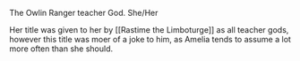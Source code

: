 The Owlin Ranger teacher God.
She/Her

Her title was given to her by [[Rastime the Limboturge]] as all teacher gods, however this title was moer of a joke to him, as Amelia tends to assume a lot more often than she should.